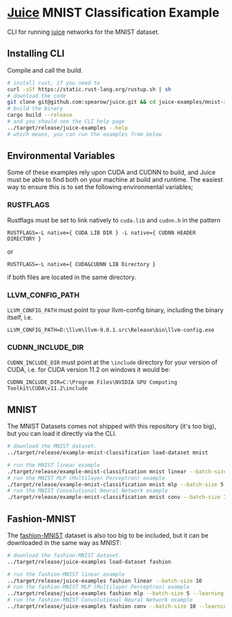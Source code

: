# [Juice](https://github.com/spearow/juice) MNIST Classification Example

CLI for running [juice](https://github.com/spearow/juice) networks for the MNIST dataset.

## Installing CLI

Compile and call the build.

```bash
# install rust, if you need to
curl -sSf https://static.rust-lang.org/rustup.sh | sh
# download the code
git clone git@github.com:spearow/juice.git && cd juice-examples/mnist-image-multiclass-classification
# build the binary
cargo build --release
# and you should see the CLI help page
../target/release/juice-examples --help
# which means, you can run the examples from below
```

## Environmental Variables

Some of these examples rely upon CUDA and CUDNN to build, and Juice must be able to find both on your machine at build and runtime. The easiest way to ensure this
is to set the following environmental variables;

### RUSTFLAGS

Rustflags must be set to link natively to `cuda.lib` and `cudnn.h` in the pattern

```RUSTFLAGS=-L native={ CUDA LIB DIR } -L native={ CUDNN HEADER DIRECTORY }```

 or

```RUSTFLAGS=-L native={ CUDA&CUDNN LIB Directory }```

if both files are located in the same directory.

### LLVM_CONFIG_PATH

`LLVM_CONFIG_PATH` must point to your llvm-config binary, including the binary itself, i.e.

`LLVM_CONFIG_PATH=D:\llvm\llvm-9.0.1.src\Release\bin\llvm-config.exe`

### CUDNN_INCLUDE_DIR

`CUDNN_INCLUDE_DIR` must point at the `\include` directory for your version of CUDA, i.e. for CUDA version 11.2 on windows it would be:

`CUDNN_INCLUDE_DIR=C:\Program Files\NVIDIA GPU Computing Toolkit\CUDA\v11.2\include`

## MNIST

The MNIST Datasets comes not shipped with this repository (it's too big), but you can load it directly via the
CLI.

```bash
# download the MNIST dataset.
../target/release/example-mnist-classification load-dataset mnist

# run the MNIST linear example
./target/release/example-mnist-classification mnist linear --batch-size 10
# run the MNIST MLP (Multilayer Perceptron) example
./target/release/example-mnist-classification mnist mlp --batch-size 5 --learning-rate 0.001
# run the MNIST Convolutional Neural Network example
./target/release/example-mnist-classification mnist conv --batch-size 10 --learning-rate 0.002
```

## Fashion-MNIST

The [fashion-MNIST](https://github.com/zalandoresearch/fashion-mnist) dataset is
also too big to be included, but it can be downloaded in the same way as MNIST:

```bash
# download the fashion-MNIST dataset.
../target/release/juice-examples load-dataset fashion

# run the fashion-MNIST linear example
../target/release/juice-examples fashion linear --batch-size 10
# run the fashion-MNIST MLP (Multilayer Perceptron) example
../target/release/juice-examples fashion mlp --batch-size 5 --learning-rate 0.001
# run the fashion-MNIST Convolutional Neural Network example
../target/release/juice-examples fashion conv --batch-size 10 --learning-rate 0.002
```
